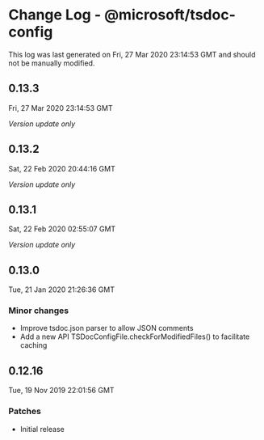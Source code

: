 # Change Log - @microsoft/tsdoc-config

This log was last generated on Fri, 27 Mar 2020 23:14:53 GMT and should not be manually modified.

## 0.13.3
Fri, 27 Mar 2020 23:14:53 GMT

*Version update only*

## 0.13.2
Sat, 22 Feb 2020 20:44:16 GMT

*Version update only*

## 0.13.1
Sat, 22 Feb 2020 02:55:07 GMT

*Version update only*

## 0.13.0
Tue, 21 Jan 2020 21:26:36 GMT

### Minor changes

- Improve tsdoc.json parser to allow JSON comments
- Add a new API TSDocConfigFile.checkForModifiedFiles() to facilitate caching

## 0.12.16
Tue, 19 Nov 2019 22:01:56 GMT

### Patches

- Initial release

